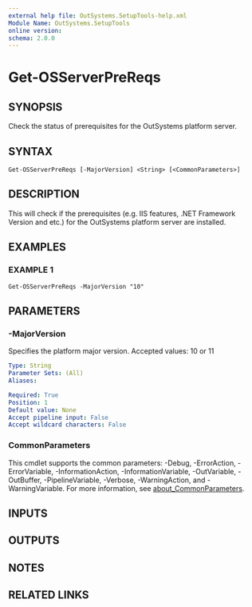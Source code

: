 ```yaml
---
external help file: OutSystems.SetupTools-help.xml
Module Name: OutSystems.SetupTools
online version:
schema: 2.0.0
---
```


# Get-OSServerPreReqs

## SYNOPSIS
Check the status of prerequisites for the OutSystems platform server.

## SYNTAX

```
Get-OSServerPreReqs [-MajorVersion] <String> [<CommonParameters>]
```

## DESCRIPTION
This will check if the prerequisites (e.g.
IIS features, .NET Framework Version and etc.) for the OutSystems platform server are installed.

## EXAMPLES

### EXAMPLE 1
```
Get-OSServerPreReqs -MajorVersion "10"
```

## PARAMETERS

### -MajorVersion
Specifies the platform major version.
Accepted values: 10 or 11

```yaml
Type: String
Parameter Sets: (All)
Aliases:

Required: True
Position: 1
Default value: None
Accept pipeline input: False
Accept wildcard characters: False
```

### CommonParameters
This cmdlet supports the common parameters: -Debug, -ErrorAction, -ErrorVariable, -InformationAction, -InformationVariable, -OutVariable, -OutBuffer, -PipelineVariable, -Verbose, -WarningAction, and -WarningVariable. For more information, see [about_CommonParameters](http://go.microsoft.com/fwlink/?LinkID=113216).

## INPUTS

## OUTPUTS

## NOTES

## RELATED LINKS
